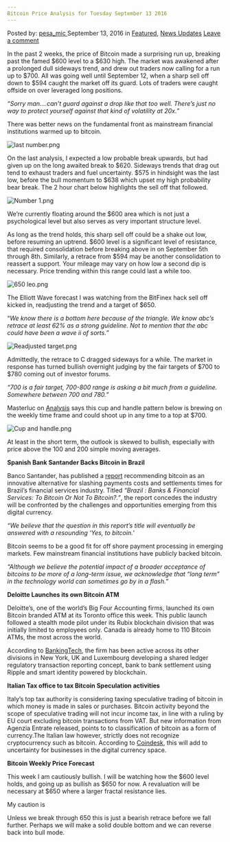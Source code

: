 ```yaml
---
Bitcoin Price Analysis for Tuesday September 13 2016
---
```

<article class="post-listing post-15436 post type-post status-publish format-standard has-post-thumbnail hentry category-deepdot-news category-news-updates tag-1826 tag-3336 tag-anlysis tag-bitcoin tag-price tag-september tag-tuesday">
    <div class="post-inner">
    <p class="post-meta">
    <span>Posted by: <a href="https://www.deepdotweb.com/author/pesa_mic/" title="">pesa_mic </a></span>
    <span>September 13, 2016</span>
    <span>in <a href="https://www.deepdotweb.com/category/deepdot-news/" rel="category tag">Featured</a>, <a href="https://www.deepdotweb.com/category/news-updates/" rel="category tag">News Updates</a></span>
    <span><a href="https://www.deepdotweb.com/2016/09/13/bitcoin-price-analysis-tuesday-september-13-2016/#respond">Leave a comment</a></span>
    </p>
    <div class="clear"></div>
    <div class="entry">
    <p>In the past 2 weeks, the price of Bitcoin made a surprising run up, breaking past the famed $600 level to a $630 high. The market was awakened after a prolonged dull sideways trend, and drew out traders now calling for a run up to $700. All was going well until September 12, when a sharp sell off down to $594 caught the market off its guard. Lots of traders were caught offside on over leveraged long positions.</p>
    <p><em>“Sorry man&#8230;.can&#8217;t guard against a drop like that too well. There&#8217;s just no way to protect yourself against that kind of volatility at 20x.”</em></p>
    <p>There was better news on the fundamental front as mainstream financial institutions warmed up to bitcoin.</p>
    <p><img class="wp-image-15437 aligncenter" src="https://www.deepdotweb.com/wp-content/uploads/2016/09/last-number-png.png" alt="last number.png" srcset="https://www.deepdotweb.com/wp-content/uploads/2016/09/last-number-png.png 1125w, https://www.deepdotweb.com/wp-content/uploads/2016/09/last-number-png-300x210.png 300w, https://www.deepdotweb.com/wp-content/uploads/2016/09/last-number-png-1024x715.png 1024w" sizes="(max-width: 1125px) 100vw, 1125px"/></p>
    <p>On the last analysis, I expected a low probable break upwards, but had given up on the long awaited break to $620. Sideways trends that drag out tend to exhaust traders and fuel uncertainty. $575 in hindsight was the last low, before the bull momentum to $638 which upset my high probability bear break. The 2 hour chart below highlights the sell off that followed.</p>
    <p><img class="wp-image-15438 aligncenter" src="https://www.deepdotweb.com/wp-content/uploads/2016/09/number-1-png.png" alt="Number 1.png" srcset="https://www.deepdotweb.com/wp-content/uploads/2016/09/number-1-png.png 1200w, https://www.deepdotweb.com/wp-content/uploads/2016/09/number-1-png-300x214.png 300w, https://www.deepdotweb.com/wp-content/uploads/2016/09/number-1-png-1024x730.png 1024w" sizes="(max-width: 1200px) 100vw, 1200px"/></p>
    <p>We&#8217;re currently floating around the $600 area which is not just a psychological level but also serves as very important structure level.</p>
    <p>As long as the trend holds, this sharp sell off could be a shake out low, before resuming an uptrend. $600 level is a significant level of resistance, that required consolidation before breaking above in on September 5th through 8th. Similarly, a retrace from $594 may be another consolidation to reassert a support. Your mileage may vary on how low a second dip is necessary. Price trending within this range could last a while too.</p>
    <p><img class="wp-image-15439 aligncenter" src="https://www.deepdotweb.com/wp-content/uploads/2016/09/650-leo-png.png" alt="650 leo.png" srcset="https://www.deepdotweb.com/wp-content/uploads/2016/09/650-leo-png.png 1198w, https://www.deepdotweb.com/wp-content/uploads/2016/09/650-leo-png-300x201.png 300w, https://www.deepdotweb.com/wp-content/uploads/2016/09/650-leo-png-1024x685.png 1024w, https://www.deepdotweb.com/wp-content/uploads/2016/09/650-leo-png-290x195.png 290w" sizes="(max-width: 1198px) 100vw, 1198px"/></p>
    <p>The Elliott Wave forecast I was watching from the BitFinex hack sell off kicked in, readjusting the trend and a target of $650.</p>
    <p>“<em>We know there is a bottom here because of the triangle. We know abc’s retrace at least 62% as a strong guideline. Not to mention that the abc could have been a wave ii of sorts.”</em></p>
    <p><img class="wp-image-15440 aligncenter" src="https://www.deepdotweb.com/wp-content/uploads/2016/09/readjusted-target-png.png" alt="Readjusted target.png" srcset="https://www.deepdotweb.com/wp-content/uploads/2016/09/readjusted-target-png.png 929w, https://www.deepdotweb.com/wp-content/uploads/2016/09/readjusted-target-png-300x194.png 300w" sizes="(max-width: 929px) 100vw, 929px"/></p>
    <p>Admittedly, the retrace to C dragged sideways for a while. The market in response has turned bullish overnight judging by the fair targets of $700 to $780 coming out of investor forums.</p>
    <p><em>“700 is a fair target, 700-800 range is asking a bit much from a guideline. Somewhere between 700 and 780.”</em></p>
    <p>Masterluc on <a href="https://bitcointalk.org/index.php?topic=274613.new;topicseen#new">Analysis</a> says this cup and handle pattern below is brewing on the weekly time frame and could shoot up in any time to a top at $700.</p>
    <p><img class="wp-image-15441 aligncenter" src="https://www.deepdotweb.com/wp-content/uploads/2016/09/cup-and-handle-png.png" alt="Cup and handle.png" srcset="https://www.deepdotweb.com/wp-content/uploads/2016/09/cup-and-handle-png.png 916w, https://www.deepdotweb.com/wp-content/uploads/2016/09/cup-and-handle-png-300x187.png 300w" sizes="(max-width: 916px) 100vw, 916px"/></p>
    <p>At least in the short term, the outlook is skewed to bullish, especially with price above the 100 and 200 simple moving averages.</p>
    <p><strong>Spanish Bank Santander Backs Bitcoin in Brazil</strong></p>
    <p>Banco Santander, has published a <a href="https://www.finextra.com/finextra-downloads/newsdocs/mercado_bitcoin-_relat%C3%B3rio_santander.pdf">report</a> recommending bitcoin as an innovative alternative for slashing payments costs and settlements times for Brazil’s financial services industry. Titled <em>“Brazil : Banks &amp; Financial Services: To Bitcoin Or Not To Bitcoin?.”</em>, the report concedes the industry will be confronted by the challenges and opportunities emerging from this digital currency.</p>
    <p><em>“We believe that the question in this report’s title will eventually be answered with a resounding ‘Yes, to bitcoin.’ </em></p>
    <p>Bitcoin seems to be a good fit for off shore payment processing in emerging markets. Few mainstream financial institutions have publicly backed bitcoin.</p>
    <p><em>“Although we believe the potential impact of a broader acceptance of bitcoins to be more of a long-term issue, we acknowledge that “long term” in the technology world can sometimes go by in a flash.”</em></p>
    <p><strong>Deloitte Launches its own Bitcoin ATM</strong></p>
    <p>Deloitte’s, one of the world’s Big Four Accounting firms, launched its own Bitcoin branded ATM at its Toronto office this week. This public launch followed a stealth mode pilot under its Rubix blockchain division that was initially limited to employees only. Canada is already home to 110 Bitcoin ATMs, the most across the world.</p>
    <p>According to <a href="http://www.bankingtech.com/573212/deloitte-launches-its-first-bitcoin-atm/">BankingTech</a>, the firm has been active across its other divisions in New York, UK and Luxembourg developing a shared ledger regulatory transaction reporting concept, bank to bank settlement using Ripple and smart identity powered by blockchain.</p>
    <p><strong>Italian Tax office to tax Bitcoin Speculation activities</strong></p>
    <p>Italy’s top tax authority is considering taxing speculative trading of bitcoin in which money is made in sales or purchases. Bitcoin activity beyond the scope of speculative trading will not incur income tax, in line with a ruling by EU court excluding bitcoin transactions from VAT. But new information from Agenzia Entrate released, points to to classification of bitcoin as a form of currency.The Italian law however, strictly does not recognize cryptocurrency such as bitcoin. According to <a href="http://www.coindesk.com/italy-tax-speculative-bitcoin-uses/">Coindesk</a>, this will add to uncertainty for businesses in the digital currency space.</p>
    <p><strong>Bitcoin Weekly Price Forecast</strong></p>
    <p>This week I am cautiously bullish. I will be watching how the $600 level holds, and going up as bullish as $650 for now. A revaluation will be necessary at $650 where a larger fractal resistance lies.</p>
    <p>My caution is</p>
    <p>Unless we break through 650 this is just a bearish retrace before we fall further. Perhaps we will make a solid double bottom and we can reverse back into bull mode.</p>
    </div>
    <span style="display:none"><a href="https://www.deepdotweb.com/tag/13/" rel="tag">13</a> <a href="https://www.deepdotweb.com/tag/2016/" rel="tag">2016</a> <a href="https://www.deepdotweb.com/tag/anlysis/" rel="tag">anlysis</a> <a href="https://www.deepdotweb.com/tag/bitcoin/" rel="tag">bitcoin</a> <a href="https://www.deepdotweb.com/tag/price/" rel="tag">price</a> <a href="https://www.deepdotweb.com/tag/september/" rel="tag">september</a> <a href="https://www.deepdotweb.com/tag/tuesday/" rel="tag">tuesday</a></span> <span style="display:none" class="updated">2016-09-13</span>
    <div style="display:none" class="vcard author" itemprop="author" itemscope itemtype="http://schema.org/Person"><strong class="fn" itemprop="name"><a href="https://www.deepdotweb.com/author/pesa_mic/" title="Posts by pesa_mic" rel="author">pesa_mic</a></strong></div>
    </div>
</article>


